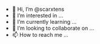 - 👋 Hi, I’m @scarxtens
- 👀 I’m interested in ...
- 🌱 I’m currently learning ...
- 💞️ I’m looking to collaborate on ...
- 📫 How to reach me ...

<!---
scarxtens/scarxtens is a ✨ special ✨ repository because its `README.md` (this file) appears on your GitHub profile.
You can click the Preview link to take a look at your changes.
--->
